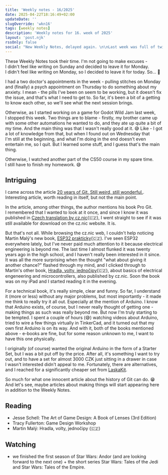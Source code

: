 ```yaml
---
title: 'Weekly notes - 16/2025'
date: 2025-04-22T18:16:49+02:00
updateDate: ''
slugOverride: 'wkn16'
tags: [weekly notes]
description: 'Weekly notes for 16. week of 2025'
layout: 'post.njk'
rssOnly: false
social: "New Weekly Notes, delayed again. \n\nLast week was full of twists and turns and unexpected discoveries. I was surprised myself while writing what actually happened (and how fast). 🤯 But more in the article."
---
```

These Weekly Notes took their time. I'm not going to make excuses - I didn't feel like writing on Sunday and decided to leave it for Monday. I didn't feel like writing on Monday, so I decided to leave it for today. So… 🙂

I had a two doctor's appointments in the week - pulling stitches on Monday and (finally) a psych appointment on Thursday to do something about my anxiety. I mean - the pills I've been on seem to be working, but it doesn't fix the issue, and that's what I need to get to. So far, it's been a bit of a getting to know each other, so we'll see what the next session brings.

Otherwise, as I started working on a game for Godot Wild Jam last week, I stopped this week. Two things are to blame - firstly, my brother came up with some other automations he wanted to do, and they ate up quite a bit of my time. And the main thing was that I wasn't really good at it. 😅 Like - I got a lot of knowledge from that, but when I found out on Wednesday that I'm still at the beginning, and what I'm doing in the end doesn't even entertain me, so I quit. But I learned some stuff, and I guess that's the main thing. 

Otherwise, I watched another part of the CS50 course in my spare time. I still have to finish my homework. 😅

## Intriguing

I came across the article [20 years of Git. Still weird, still wonderful.](https://blog.gitbutler.com/20-years-of-git/). Interesting article, worth reading in itself, but not the main point.

In the article, among other things, the author mentions his book Pro Git. I remembered that I wanted to look at it once, and since I know it was published in [Czech translation by cz.nic](https://knihy.nic.cz/cs/detail/2/)(🇨🇿), I went straight to see if it was still available for download on the cz.nic website. It is.

But that's not all. While browsing the cz.nic web, I couldn't help noticing Martin Malý's new book, [ESP32 prakticky](https://knihy.nic.cz/cs/detail/32/)(🇨🇿). I've seen ESP32 everywhere lately, but I've never paid much attention to it because electrical engineering is beyond me. The last time I almost flunked it was twenty years ago in the high school, and I haven't really been interested in it since. It was all the more surprising when the thought "what about giving it another chance?" flashed through my mind, and I clicked through to Martin's other book, [Hradla, volty, jednočipy](https://knihy.nic.cz/cs/detail/16/)(🇨🇿), about basics of electrical engeneering and microcontrollers, also published by cz.nic. Soon the book was on my iPad and I started reading it in the evening.

For a technical book, it's really simple, clear and funny. So far, I understand it (more or less) without any major problems, but most importantly - it made me think to really try it all out. Especially at the mention of Arduino. I know that Arduino exists, of course, but I never really thought of getting one - making things as such was really beyond me. But now I'm truly starting to be tempted. I spent a couple of hours (😅) watching videos about Arduino, tried to wire a few things virtually in TinkerCad, and it turned out that my own first Arduino is on its way. And with it, both of the books mentioned above - e-books are fine, but for some reason unknown to me, I want to have this one physically. 

I originally (of course) wanted the original Arduino in the form of a Starter Set, but I was a bit put off by the price. After all, it's something I want to try out, and to have a set for almost 3000 CZK just sitting in a drawer in case I wasn't interested didn't appeal to me. Fortunately, there are alternatives, and I reached for a significantly cheaper set from [LaskaKit](https://www.laskakit.cz/en/laskkit-arduino-maxi-starter-kit--rfid/).

So much for what one innocent article about the history of Git can do. 😁 And let's see, maybe articles about making things will start appearing here in addition to the Weekly Notes.

## Reading

- Jesse Schell: The Art of Game Design: A Book of Lenses (3rd Edition)
- Tracy Fullerton: Game Design Workshop
- Martin Malý: Hradla, volty, jednočipy (🇨🇿)
## Watching

- we finished the first season of Star Wars: Andor (and are looking forward to the next one) + the short series Star Wars: Tales of the Jedi and Star Wars: Tales of the Empire.